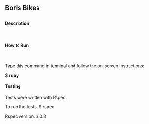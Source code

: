 <h2>Boris Bikes<h2>

<h4>Description</h4><br/>

<p></p>


<h4>How to Run</h4><br/>

<p>Type this command in terminal and follow the on-screen instructions:</p>
<p>$ <strong>ruby </strong></p>

<h4>Testing</h4>

<p>Tests were written with Rspec.

<p>To run the tests: $ rspec</p>

<p>Rspec version: 3.0.3</p>